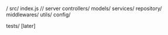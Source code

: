 /
  src/
    index.js // server
    controllers/
    models/
    services/
    repository/
    middlewares/
    utils/
    config/

  tests/ [later] 